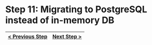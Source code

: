 # Step 11: Migrating to PostgreSQL instead of in-memory DB

[//]: # (head-end)




[//]: # (foot-start)

[{]: <helper> (navStep)

| [< Previous Step](https://github.com/Urigo/WhatsApp-Clone-Server/tree/step-by-step-final@next/.tortilla/manuals/views/step10.md) | [Next Step >](https://github.com/Urigo/WhatsApp-Clone-Server/tree/step-by-step-final@next/.tortilla/manuals/views/step12.md) |
|:--------------------------------|--------------------------------:|

[}]: #
